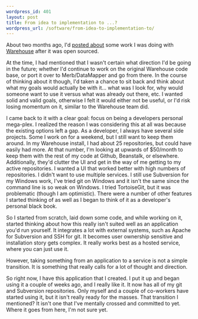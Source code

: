 ```yaml
--- 
wordpress_id: 401
layout: post
title: From idea to implementation to ...?
wordpress_url: /software/from-idea-to-implementation-to/
---
```


<p>About two months ago, I'd <a href="http://invalidlogic.com/code/warehouse-open-sourced-and-forked/">posted about</a> some work I was doing with <a href="http://warehouseapp.com/">Warehouse</a> after it was open sourced.</p>
<p>At the time, I had mentioned that I wasn't certain what direction I'd be going in the future; whether I'd continue to work on the original Warehouse code base, or port it over to Merb/DataMapper and go from there.  In the course of thinking about it though, I'd taken a chance to sit back and think about what my goals would actually be with it... what was I look for, why would someone want to use it versus what was already out there, etc.  I wanted solid and valid goals, otherwise I felt it would either not be useful, or I'd risk losing momentum on it, similar to the Warehouse team did.</p>
<p>I came back to it with a clear goal: focus on being a developers personal mega-plex.  I realized the reason I was considering this at all was because the existing options left a gap.  As a developer, I always have several side projects.  Some I work on for a weekend, but I still want to keep them around.  In my Warehouse install, I had about 25 repositories, but could have easily had more.  At that number, I'm looking at upwards of $50/month to keep them with the rest of my code at Github, Beanstalk, or elsewhere.  Additionally, they'd clutter the UI and get in the way of me getting to my active repositories.  I wanted a UI that worked better with high numbers of repositories.  I didn't want to use multiple services.  I still use Subversion for my Windows work, I've tried git on Windows and it isn't the same since the command line is so weak on Windows.  I tried TortoiseGit, but it was problematic (though I am optimistic).  There were a number of other features I started thinking of as well as I began to think of it as a developer's personal black book.</p>
<p>So I started from scratch, laid down some code, and while working on it, started thinking about how this really isn't suited well as an application you'd run yourself.  It integrates a lot with external systems, such as Apache for Subversion and SSH for git.  It becomes user ownership sensitive and installation story gets complex.  It really works best as a hosted service, where you can just use it.</p>
<p>However, taking something from an application to a service is not a simple transition.  It is something that really calls for a lot of thought and direction.</p>
<p>So right now, I have this application that I created.  I put it up and began using it a couple of weeks ago, and I really like it.  It now has all of my git and Subversion repositories.  Only myself and a couple of co-workers have started using it, but it isn't really ready for the masses.  That transition I mentioned?  It isn't one that I've mentally crossed and committed to yet.  Where it goes from here, I'm not sure yet.</p>
         

